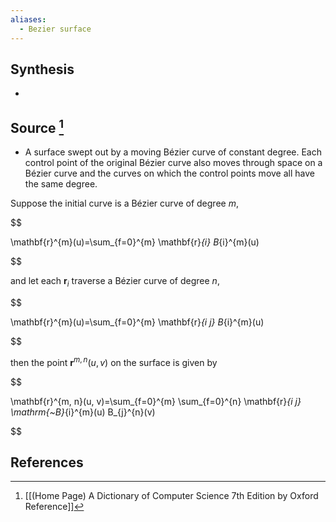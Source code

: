 ```yaml
---
aliases:
  - Bezier surface
---
```

## Synthesis
- 
## Source [^1]
- A surface swept out by a moving Bézier curve of constant degree. Each control point of the original Bézier curve also moves through space on a Bézier curve and the curves on which the control points move all have the same degree.

  

Suppose the initial curve is a Bézier curve of degree $m$,

  

$$

\mathbf{r}^{m}(u)=\sum_{f=0}^{m} \mathbf{r}_{i} B_{i}^{m}(u)

$$

  

and let each $\mathbf{r}_{i}$ traverse a Bézier curve of degree $n$,

  

$$

\mathbf{r}^{m}(u)=\sum_{f=0}^{m} \mathbf{r}_{i j} B_{i}^{m}(u)

$$

  

then the point $\mathbf{r}^{m, n}(u, v)$ on the surface is given by

  

$$

\mathbf{r}^{m, n}(u, v)=\sum_{f=0}^{m} \sum_{f=0}^{n} \mathbf{r}_{i j} \mathrm{~B}_{i}^{m}(u) B_{j}^{n}(v)

$$
## References

[^1]: [[(Home Page) A Dictionary of Computer Science 7th Edition by Oxford Reference]]
